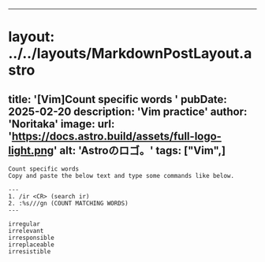 
---
# layout: ../../layouts/MarkdownPostLayout.astro
title: '[Vim]Count specific words
'
pubDate: 2025-02-20
description: 'Vim practice'
author: 'Noritaka'
image:
    url: 'https://docs.astro.build/assets/full-logo-light.png'
    alt: 'Astroのロゴ。'
tags: ["Vim",]
---


```
Count specific words
Copy and paste the below text and type some commands like below.

---
1. /ir <CR> (search ir)
2. :%s///gn (COUNT MATCHING WORDS)
---

irregular
irrelevant
irresponsible
irreplaceable
irresistible
```
